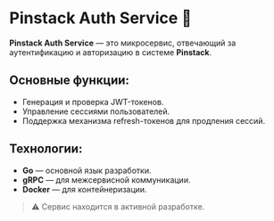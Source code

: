 # Pinstack Auth Service 🚪

**Pinstack Auth Service** — это микросервис, отвечающий за аутентификацию и авторизацию в системе **Pinstack**. 

## Основные функции:
- Генерация и проверка JWT-токенов.
- Управление сессиями пользователей.
- Поддержка механизма refresh-токенов для продления сессий.

## Технологии:
- **Go** — основной язык разработки.
- **gRPC** — для межсервисной коммуникации.
- **Docker** — для контейнеризации.

> ⚠️ Сервис находится в активной разработке.
